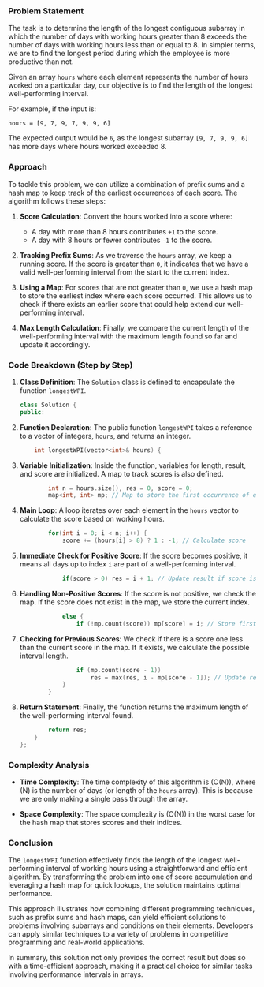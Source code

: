 
### Problem Statement
The task is to determine the length of the longest contiguous subarray in which the number of days with working hours greater than 8 exceeds the number of days with working hours less than or equal to 8. In simpler terms, we are to find the longest period during which the employee is more productive than not.

Given an array `hours` where each element represents the number of hours worked on a particular day, our objective is to find the length of the longest well-performing interval. 

For example, if the input is:
```
hours = [9, 7, 9, 7, 9, 9, 6]
```
The expected output would be `6`, as the longest subarray `[9, 7, 9, 9, 6]` has more days where hours worked exceeded 8.

### Approach
To tackle this problem, we can utilize a combination of prefix sums and a hash map to keep track of the earliest occurrences of each score. The algorithm follows these steps:
1. **Score Calculation**: Convert the hours worked into a score where:
   - A day with more than 8 hours contributes `+1` to the score.
   - A day with 8 hours or fewer contributes `-1` to the score.
   
2. **Tracking Prefix Sums**: As we traverse the `hours` array, we keep a running score. If the score is greater than `0`, it indicates that we have a valid well-performing interval from the start to the current index.

3. **Using a Map**: For scores that are not greater than `0`, we use a hash map to store the earliest index where each score occurred. This allows us to check if there exists an earlier score that could help extend our well-performing interval.

4. **Max Length Calculation**: Finally, we compare the current length of the well-performing interval with the maximum length found so far and update it accordingly.

### Code Breakdown (Step by Step)

1. **Class Definition**: The `Solution` class is defined to encapsulate the function `longestWPI`.

   ```cpp
   class Solution {
   public:
   ```

2. **Function Declaration**: The public function `longestWPI` takes a reference to a vector of integers, `hours`, and returns an integer.

   ```cpp
       int longestWPI(vector<int>& hours) {
   ```

3. **Variable Initialization**: Inside the function, variables for length, result, and score are initialized. A map to track scores is also defined.

   ```cpp
           int n = hours.size(), res = 0, score = 0;
           map<int, int> mp; // Map to store the first occurrence of each score
   ```

4. **Main Loop**: A loop iterates over each element in the `hours` vector to calculate the score based on working hours.

   ```cpp
           for(int i = 0; i < n; i++) {
               score += (hours[i] > 8) ? 1 : -1; // Calculate score
   ```

5. **Immediate Check for Positive Score**: If the score becomes positive, it means all days up to index `i` are part of a well-performing interval.

   ```cpp
               if(score > 0) res = i + 1; // Update result if score is positive
   ```

6. **Handling Non-Positive Scores**: If the score is not positive, we check the map. If the score does not exist in the map, we store the current index.

   ```cpp
               else {
                   if (!mp.count(score)) mp[score] = i; // Store first occurrence of score
   ```

7. **Checking for Previous Scores**: We check if there is a score one less than the current score in the map. If it exists, we calculate the possible interval length.

   ```cpp
                   if (mp.count(score - 1)) 
                       res = max(res, i - mp[score - 1]); // Update result based on the found score
               }
           }
   ```

8. **Return Statement**: Finally, the function returns the maximum length of the well-performing interval found.

   ```cpp
           return res;        
       }
   };
   ```

### Complexity Analysis
- **Time Complexity**: The time complexity of this algorithm is \(O(N)\), where \(N\) is the number of days (or length of the `hours` array). This is because we are only making a single pass through the array.
  
- **Space Complexity**: The space complexity is \(O(N)\) in the worst case for the hash map that stores scores and their indices.

### Conclusion
The `longestWPI` function effectively finds the length of the longest well-performing interval of working hours using a straightforward and efficient algorithm. By transforming the problem into one of score accumulation and leveraging a hash map for quick lookups, the solution maintains optimal performance.

This approach illustrates how combining different programming techniques, such as prefix sums and hash maps, can yield efficient solutions to problems involving subarrays and conditions on their elements. Developers can apply similar techniques to a variety of problems in competitive programming and real-world applications.

In summary, this solution not only provides the correct result but does so with a time-efficient approach, making it a practical choice for similar tasks involving performance intervals in arrays.
